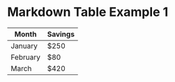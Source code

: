 # Markdown Table Example 1

| Month | Savings |
| -------- | ------- |
| January | $250 |
| February | $80 |
| March | $420 |

